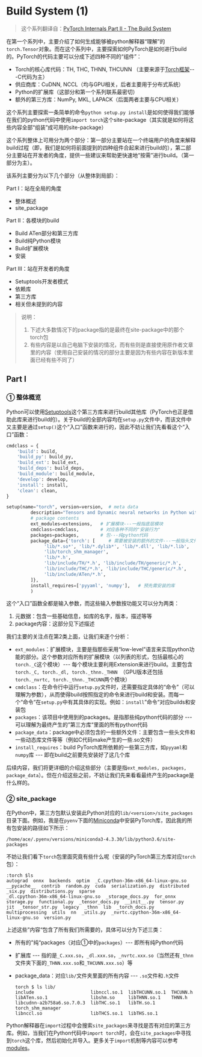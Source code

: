 # Build System (1)

> 这个系列翻译自：[PyTorch Internals Part II - The Build System](http://pytorch.org/2017/06/27/Internals2.html)

在第一个系列中，主要介绍了如何生成能够被python解释器“理解”的`torch.Tensor`对象。而在这个系列中，主要探索如何PyTorch是如何进行build的。PyTorch的代码主要可以分成下述四种不同的“组件”：

- Torch的核心库代码：TH, THC, THNN, THCUNN  （主要来源于[Torch框架](https://github.com/torch/torch7)---C代码为主）
- 供应商库：CuDNN, NCCL（均与GPU相关，后者主要用于分布式系统）
- Python的扩展库（这部分和第一个系列联系最密切）
- 额外的第三方库：NumPy, MKL, LAPACK（后面两者主要与CPU相关）

这个系列主要探索一条简单的命令`python setup.py install`是如何使得我们能够在我们的python代码中使用`import torch`这个site-package（其实就是如何将这些内容全部“组装”成可用的site-package）

这个系列整体上可用分为两个部分：第一部分主要站在一个终端用户的角度来解释build过程（即，我们是如何将前面提到的四种组件合起来进行build的），第二部分主要站在开发者的角度，提供一些建议来帮助更快速地“按需”进行build。（第一部分为主）。

该系列主要分为以下几个部分（从整体到局部）：

Part I：站在全局的角度

- 整体概述
- site_package

Part II：各模块的build

- Build ATen部分和第三方库
- Build纯Python模块
- Build扩展模块
- 安装


Part III：站在开发者的角度

- Setuptools开发者模式
- 依赖库
- 第三方库
- 相关但未提到的内容

> 说明：
>
> 1. 下述大多数情况下的package指的是最终在site-package中的那个torch包
> 2. 有些内容是以自己电脑下安装的情况，而有些则是直接使用原作者文章里的内容（使用自己安装的情况的部分主要是因为有些内容在新版本里面已经有些不同了）

## Part I

### ① 整体概览

Python可以使用[Setuptools](https://setuptools.readthedocs.io/en/latest/index.html)这个第三方库来进行build其他库（PyTorch也正是借助此库来进行build的）。关于build的全部内容均在`setup.py`文件中，而该文件中又主要是通过`setup()`这个“入口”函数来进行的，因此不妨让我们先看看这个“入口”函数：

```python
cmdclass = {
    'build': build,
    'build_py': build_py,
    'build_ext': build_ext,
    'build_deps': build_deps,
    'build_module': build_module,
    'develop': develop,
    'install': install,
    'clean': clean,
}

setup(name="torch", version=version,  # meta data
         description="Tensors and Dynamic neural networks in Python with strong GPU acceleration",
         # package contents
         ext_modules=extensions,   # 扩展模块---一般指底层模块
         cmdclass=cmdclass,        # 对应各种不同的"安装行为"
         packages=packages,        # 包---纯python代码
         package_data={'torch': [     # 需要被安装的额外的文件---一般指头文件和动态库
              'lib/*.so*', 'lib/*.dylib*', 'lib/*.dll', 'lib/*.lib',
              'lib/torch_shm_manager',
              'lib/*.h',
              'lib/include/TH/*.h', 'lib/include/TH/generic/*.h',
              'lib/include/THC/*.h', 'lib/include/THC/generic/*.h',
              'lib/include/ATen/*.h',
         ]},
         install_requires=['pyyaml', 'numpy'],   # 预先需安装的库
         )
```

这个“入口”函数全都是输入参数，而这些输入参数按功能又可以分为两类：

1. 元数据：包含一些基础信息，如库的名字，版本，描述等等
2. package内容：这部分见下述描述

我们主要的关注点在第2类上面，让我们来逐个分析：

- `ext_modules`：扩展模块，主要是指那些采用“low-level”语言来实现python功能的部分。这个参数对应所有的扩展模块（以列表的形式，包括最核心的`torch._C`这个模块）--- 每个模块主要利用Extension来进行build。主要包含`torch._C, torch._dl, torch._thnn._THNN `（GPU版本还包括`torch._nvrtc, torch._thnn._THCUNN`两个模块）
- `cmdclass`：在命令行中运行`setup.py`文件时，还需要指定具体的“命令”（可以理解为参数），从而使得build按照指定的命令来进行build和安装。而每一个“命令“在`setup.py`中有其具体的实现。例如：`install`”命令“对应builds和安装包
- `packages`：该项目中使用到的packages。是指那些纯python代码的部分 --- 可以理解为最终产生的”第三方库“里面的所有python代码
- `package_data`：package中必须包含的一些额外文件：主要包含一些头文件和一些动态库文件等等（例如C代码make产生的一些.so文件）
- `install_requires`：build PyTorch库所依赖的一些第三方库，如`pyyaml`和`numpy`库 --- 即在build之前要先安装好了这几个库

后续内容，我们将更详细的介绍这些部分（主要是指`ext_modules, packages, package_data`）。但在介绍这些之前，不妨让我们先来看看最终产生的package是什么样的。

### ② site_package

在Python中，第三方包默认安装此Python对应的`lib/<version>/site_packages`目录下面。例如，我是在`pyenv`下面的[Miniconda](https://conda.io/miniconda.html)中安装PyTorch库，因此我的所有包安装的路径如下所示：

```shell
/home/ace/.pyenv/versions/miniconda3-4.3.30/lib/python3.6/site-packages
```

不妨让我们看下`torch`包里面究竟有些什么呢（安装的PyTorch第三方库对应`torch`包）：

```shell
:torch $ls
autograd  onnx  backends  optim  _C.cpython-36m-x86_64-linux-gnu.so  __pycache__  contrib  random.py  cuda  serialization.py  distributed  _six.py  distributions.py  sparse  
_dl.cpython-36m-x86_64-linux-gnu.so  _storage_docs.py  for_onnx  storage.py  functional.py  _tensor_docs.py  __init__.py  tensor.py  jit  _tensor_str.py  legacy  _thnn  lib  _torch_docs.py
multiprocessing  utils  nn  _utils.py  _nvrtc.cpython-36m-x86_64-linux-gnu.so  version.py
```

上述这些”内容“包含了所有我们所需要的，具体可以分为下述三类：

- 所有的”纯“packages（对应①中的`packages`）--- 即所有纯Python代码

- 扩展库 --- 指的是`_C.xxx.so`，`_dl.xxx.so`，`_nvrtc.xxx.so`（当然还有`_thnn`文件夹下面的`_THNN.xxx.so`和`_THCUNN.xxx.so`）等

- package_data：对应`lib/`文件夹里面的所有内容 --- `.so`文件和`.h`文件

  ```shell
  torch $ ls lib/
  include                     libnccl.so.1  libTHCUNN.so.1  THCUNN.h
  libATen.so.1                libshm.so     libTHNN.so.1    THNN.h
  libcudnn-a2b758a6.so.7.0.3  libTHC.so.1   libTH.so.1      torch_shm_manager
  libnccl.so                  libTHCS.so.1  libTHS.so.1
  ```

Python解释器在`import`过程中会搜索`site_packages`来寻找是否有对应的第三方库。例如，当我们在Python代码中`import torch`时，会在`site_packages`中寻找到`torch`这个库，然后初始化并导入。更多关于`import`机制等内容可以参考[modules](https://docs.python.org/3/tutorial/modules.html)。

